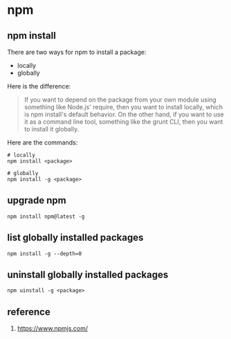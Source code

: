 # npm

## npm install

There are two ways for npm to install a package:
* locally
* globally

Here is the difference:
> If you want to depend on the package from your own module using something like Node.js' require, then you want to install locally, which is npm install's default behavior. On the other hand, if you want to use it as a command line tool, something like the grunt CLI, then you want to install it globally.

Here are the commands:
```
# locally
npm install <package>

# globally
npm install -g <package>
```

## upgrade npm
```
npm install npm@latest -g
```

## list globally installed packages
```
npm install -g --depth=0
```

## uninstall globally installed packages
```
npm uinstall -g <package>
```

## reference
1. <https://www.npmjs.com/>

